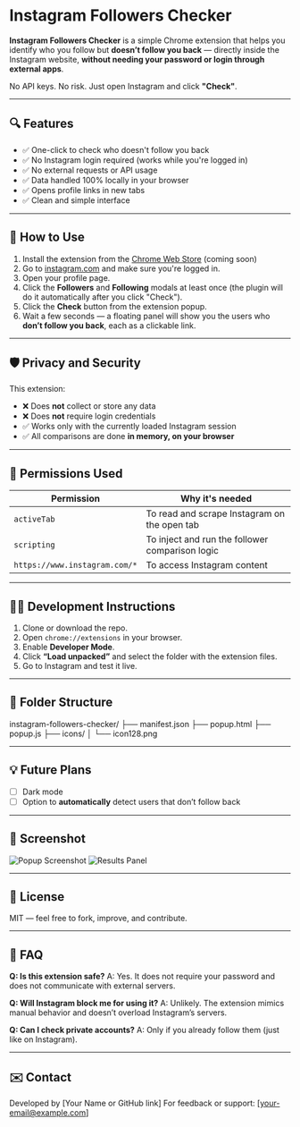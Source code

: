 # Instagram Followers Checker

**Instagram Followers Checker** is a simple Chrome extension that helps you identify who you follow but **doesn’t follow you back** — directly inside the Instagram website, **without needing your password or login through external apps**.

No API keys. No risk. Just open Instagram and click **"Check"**.

---

## 🔍 Features

- ✅ One-click to check who doesn't follow you back
- ✅ No Instagram login required (works while you're logged in)
- ✅ No external requests or API usage
- ✅ Data handled 100% locally in your browser
- ✅ Opens profile links in new tabs
- ✅ Clean and simple interface

---

## 🚀 How to Use

1. Install the extension from the [Chrome Web Store](https://chrome.google.com/webstore) (coming soon)
2. Go to [instagram.com](https://www.instagram.com) and make sure you're logged in.
3. Open your profile page.
4. Click the **Followers** and **Following** modals at least once (the plugin will do it automatically after you click "Check").
5. Click the **Check** button from the extension popup.
6. Wait a few seconds — a floating panel will show you the users who **don’t follow you back**, each as a clickable link.

---

## 🛡️ Privacy and Security

This extension:

- ❌ Does **not** collect or store any data
- ❌ Does **not** require login credentials
- ✅ Works only with the currently loaded Instagram session
- ✅ All comparisons are done **in memory, on your browser**

---

## 🔧 Permissions Used

| Permission                    | Why it's needed                                 |
| ----------------------------- | ----------------------------------------------- |
| `activeTab`                   | To read and scrape Instagram on the open tab    |
| `scripting`                   | To inject and run the follower comparison logic |
| `https://www.instagram.com/*` | To access Instagram content                     |

---

## 🧑‍💻 Development Instructions

1. Clone or download the repo.
2. Open `chrome://extensions` in your browser.
3. Enable **Developer Mode**.
4. Click **“Load unpacked”** and select the folder with the extension files.
5. Go to Instagram and test it live.

---

## 📁 Folder Structure

instagram-followers-checker/
├── manifest.json
├── popup.html
├── popup.js
├── icons/
│ └── icon128.png

---

## 💡 Future Plans

- [ ] Dark mode
- [ ] Option to **automatically** detect users that don’t follow back

---

## 📸 Screenshot

![Popup Screenshot](screenshots/popup.png)
![Results Panel](screenshots/results-panel.png)

---

## 📄 License

MIT — feel free to fork, improve, and contribute.

---

## 🙋 FAQ

**Q: Is this extension safe?**
A: Yes. It does not require your password and does not communicate with external servers.

**Q: Will Instagram block me for using it?**
A: Unlikely. The extension mimics manual behavior and doesn’t overload Instagram’s servers.

**Q: Can I check private accounts?**
A: Only if you already follow them (just like on Instagram).

---

## ✉️ Contact

Developed by [Your Name or GitHub link]
For feedback or support: [your-email@example.com]
